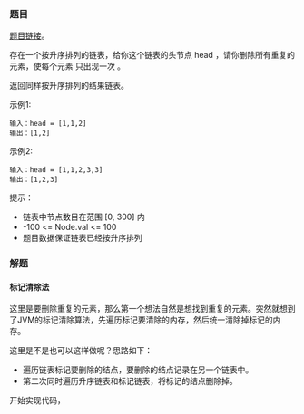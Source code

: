 ### 题目

[题目链接](https://leetcode-cn.com/problems/remove-duplicates-from-sorted-list/description/)。


存在一个按升序排列的链表，给你这个链表的头节点 head ，请你删除所有重复的元素，使每个元素 只出现一次 。

返回同样按升序排列的结果链表。

示例1:
```
输入：head = [1,1,2]
输出：[1,2]
```
示例2:
```
输入：head = [1,1,2,3,3]
输出：[1,2,3]
```

提示：
- 链表中节点数目在范围 [0, 300] 内
- -100 <= Node.val <= 100
- 题目数据保证链表已经按升序排列

### 解题
#### 标记清除法
这里是要删除重复的元素，那么第一个想法自然是想找到重复的元素。突然就想到了JVM的标记清除算法，先遍历标记要清除的内存，然后统一清除掉标记的内存。

这里是不是也可以这样做呢？思路如下：
- 遍历链表标记要删除的结点，要删除的结点记录在另一个链表中。
- 第二次同时遍历升序链表和标记链表，将标记的结点删除掉。

开始实现代码，